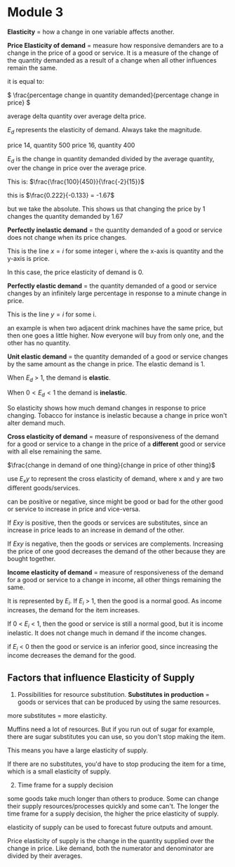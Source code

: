 # Module 3

**Elasticity** = how a change in one variable affects another.

**Price Elasticity of demand** = measure how responsive demanders are to a change in the price of a good or service. It is a measure of the change of the quantity demanded as a result of a change when all other influences remain the same.

it is equal to:

$ \frac{percentage change in quantity demanded}{percentage change in price} $

average delta quantity over average delta price.

$E_d$ represents the elasticity of demand. Always take the magnitude.

price 14, quantity 500
price 16, quantity 400

$E_d$ is the change in quantity demanded divided by the average quantity, over the change in price over the average price.

This is: $\frac{\frac{100}{450}}{\frac{-2}{15}}$

this is $\frac{0.222}{-0.133} = -1.67$

but we take the absolute. This shows us that changing the price by 1 changes the quantity demanded by 1.67

**Perfectly inelastic demand** = the quantity demanded of a good or service does not change when its price changes.

This is the line $x=i$ for some integer i, where the x-axis is quantity and the y-axis is price.

In this case, the price elasticity of demand is 0.

**Perfectly elastic demand** = the quantity demanded of a good or service changes by an infinitely large percentage in response to a minute change in price.

This is the line $y=i$ for some i.

an example is when two adjacent drink machines have the same price, but then one goes a little higher. Now everyone will buy from only one, and the other has no quantity.

**Unit elastic demand** = the quantity demanded of a good or service changes by the same amount as the change in price. The elastic demand is 1.

When $E_d$ > 1, the demand is **elastic**.

When $0 < E_d < 1$ the demand is **inelastic**.

So elasticity shows how much demand changes in response to price changing. Tobacco for instance is inelastic because a change in price won't alter demand much.

**Cross elasticity of demand** = measure of responsiveness of the demand for a good or service to a change in the price of a **different** good or service with all else remaining the same.

$\frac{change in demand of one thing}{change in price of other thing}$

use $E_xy$ to represent the cross elasticity of demand, where x and y are two different goods/services.

can be positive or negative, since might be good or bad for the other good or service to increase in price and vice-versa.

If $Exy$ is positive, then the goods or services are substitutes, since an increase in price leads to an increase in demand of the other.

If $Exy$ is negative, then the goods or services are complements. Increasing the price of one good decreases the demand of the other because they are bought together.

**Income elasticity of demand** = measure of responsiveness of the demand for a good or service to a change in income, all other things remaining the same.

It is represented by $E_i$. If $E_i$ > 1, then the good is a normal good. As income increases, the demand for the item increases.

If 0 < $E_i$ < 1, then the good or service is still a normal good, but it is income inelastic. It does not change much in demand if the income changes.

if $E_i$ < 0 then the good or service is an inferior good, since increasing the income decreases the demand for the good.

## Factors that influence Elasticity of Supply

1. Possibilities for resource substitution. **Substitutes in production** = goods or services that can be produced by using the same resources.

more substitutes = more elasticity.

Muffins need a lot of resources. But if you run out of sugar for example, there are sugar substitutes you can use, so you don't stop making the item.

This means you have a large elasticity of supply.

If there are no substitutes, you'd have to stop producing the item for a time, which is a small elasticity of supply.

2. Time frame for a supply decision

some goods take much longer than others to produce. Some can change their supply resources/processes quickly and some can't. The longer the time frame for a supply decision, the higher the price elasticity of supply.

elasticity of supply can be used to forecast future outputs and amount.

Price elasticity of supply is the change in the quantity supplied over the change in price. Like demand, both the numerator and denominator are divided by their averages.
